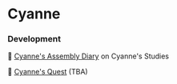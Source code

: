 # Cyanne

### Development

🐇 [Cyanne's Assembly Diary](https://cyanne.study/s/assembly-diary) on Cyanne's Studies

🐇 [Cyanne's Quest](https://quest.substack.com) (TBA)
